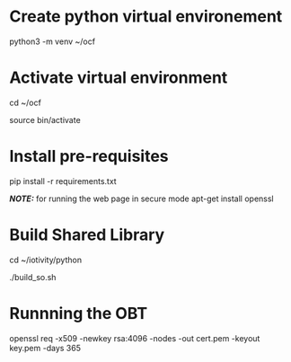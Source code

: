 

# Create python virtual environement

python3 -m venv ~/ocf

# Activate virtual environment

cd ~/ocf

source bin/activate


# Install pre-requisites

pip install -r requirements.txt

**_NOTE:_** for running the web page in secure mode
apt-get install openssl

# Build Shared Library

cd ~/iotivity/python

./build\_so.sh

# Runnning the OBT
 openssl req -x509 -newkey rsa:4096 -nodes -out cert.pem -keyout key.pem -days 365

